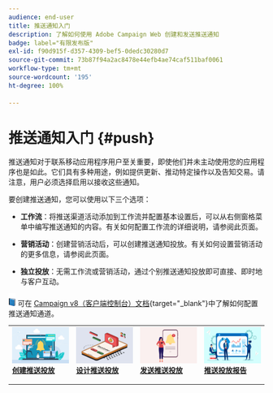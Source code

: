 ```yaml
---
audience: end-user
title: 推送通知入门
description: 了解如何使用 Adobe Campaign Web 创建和发送推送通知
badge: label="有限发布版"
exl-id: f90d915f-d357-4309-bef5-0dedc30280d7
source-git-commit: 73b87f94a2ac8478e44efb4ae74caf511baf0061
workflow-type: tm+mt
source-wordcount: '195'
ht-degree: 100%

---
```


# 推送通知入门 {#push}

推送通知对于联系移动应用程序用户至关重要，即使他们并未主动使用您的应用程序也是如此。它们具有多种用途，例如提供更新、推动特定操作以及告知交易。请注意，用户必须选择启用以接收这些通知。

要创建推送通知，您可以使用以下三个选项：

* **工作流**：将推送渠道活动添加到工作流并配置基本设置后，可以从右侧窗格菜单中编写推送通知的内容。有关如何配置工作流的详细说明，请参阅此页面。

* **营销活动**：创建营销活动后，可以创建推送通知投放。有关如何设置营销活动的更多信息，请参阅此页面。

* **独立投放**：无需工作流或营销活动，通过个别推送通知投放即可直接、即时地与客户互动。

![](../assets/do-not-localize/book.png) 可在 [Campaign v8（客户端控制台）文档](https://experienceleague.adobe.com/docs/campaign/campaign-v8/campaigns/send/push.html){target="_blank"}中了解如何配置推送通知通道。

<table style="table-layout:fixed"><tr style="border: 0;">
<td>
<a href="create-push.md">
<img alt="潜在客户" src="assets/do-not-localize/push_create.jpeg">
</a>
<div><a href="create-push.md"><strong>创建推送投放</strong>
</div>
<p>
</td>
<td>
<a href="content-push.md">
<img alt="不常见" src="assets/do-not-localize/push_design.jpeg">
</a>
<div>
<a href="content-push.md"><strong>设计推送投放<strong></strong></a>
</div>
<p></td>
<td>
<a href="send-push.md">
<img alt="验证" src="assets/do-not-localize/push_send.jpeg">
</a>
<div>
<a href="send-push.md"><strong>发送推送投放</strong></a>
</div>
<p>
</td>
<td>
<a href="send-push.md">
<img alt="验证" src="assets/do-not-localize/push_report.jpeg">
</a>
<div>
<a href="send-push.md"><strong>推送投放报告</strong></a>
</div>
<p>
</td>
</tr></table>
